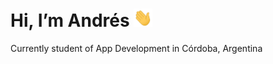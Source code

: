 <h1>Hi, I’m Andrés <img src="https://raw.githubusercontent.com/ABSphreak/ABSphreak/master/gifs/Hi.gif" width="30px"></h1>
<p>Currently student of App Development in Córdoba, Argentina</p>
